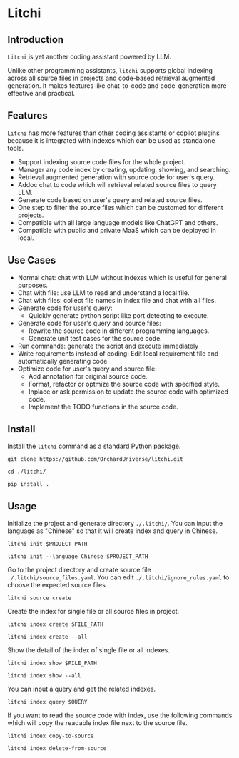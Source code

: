 # Litchi

## Introduction

`Litchi` is yet another coding assistant powered by LLM.

Unlike other programming assistants, `litchi` supports global indexing across all source files in projects and code-based retrieval augmented generation. It makes features like chat-to-code and code-generation more effective and practical.

## Features

`Litchi` has more features than other coding assistants or copilot plugins because it is integrated with indexes which can be used as standalone tools.

* Support indexing source code files for the whole project.
* Manager any code index by creating, updating, showing, and searching.
* Retrieval augmented generation with source code for user's query.
* Addoc chat to code which will retrieval related source files to query LLM.
* Generate code based on user's query and related source files.
* One step to filter the source files which can be customed for different projects.
* Compatible with all large language models like ChatGPT and others.
* Compatible with public and private MaaS which can be deployed in local.

## Use Cases

* Normal chat: chat with LLM without indexes which is useful for general purposes.
* Chat with file: use LLM to read and understand a local file.
* Chat with files: collect file names in index file and chat with all files.
* Generate code for user's query:
  * Quickly generate python script like port detecting to execute.
* Generate code for user's query and source files:
  * Rewrite the source code in different programming languages.
  * Generate unit test cases for the source code.
* Run commands: generate the script and execute immediately
* Write requirements instead of coding: Edit local requirement file and automatically generating code
* Optimize code for user's query and source file:
  * Add annotation for original source code.
  * Format, refactor or optmize the source code with specified style.
  * Inplace or ask permission to update the source code with optimized code.
  * Implement the TODO functions in the source code.

  

## Install

Install the `litchi` command as a standard Python package.

```
git clone https://github.com/OrchardUniverse/litchi.git

cd ./litchi/

pip install .
```

## Usage

Initialize the project and generate directory `./.litchi/`. You can input the language as "Chinese" so that it will create index and query in Chinese.

```
litchi init $PROJECT_PATH

litchi init --language Chinese $PROJECT_PATH
```

Go to the project directory and create source file `./.litchi/source_files.yaml`. You can edit `./.litchi/ignore_rules.yaml` to choose the expected source files.

```
litchi source create
```

Create the index for single file or all source files in project.

```
litchi index create $FILE_PATH

litchi index create --all
```

Show the detail of the index of single file or all indexes.

```
litchi index show $FILE_PATH

litchi index show --all
```

You can input a query and get the related indexes.

```
litchi index query $QUERY
```

If you want to read the source code with index, use the following commands which will copy the readable index file next to the source file.

```
litchi index copy-to-source

litchi index delete-from-source
```

